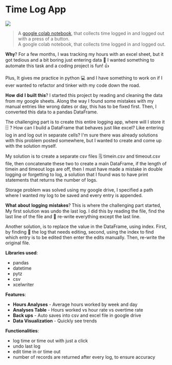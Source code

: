 # Time Log App
<img src='https://encrypted-tbn0.gstatic.com/images?q=tbn:ANd9GcTBepozD0DfuxWa5mS21jkqMOzrlAdwegiBnw&usqp=CAU'>

>A [google colab notebook](https://github.com/m-soro/Hours_Worked/blob/main/Hours_WorkedV2.ipynb), that collects time logged in and logged out with a press of a button.  
A google colab notebook, that collects time logged in and logged out.

𝐖𝐡𝐲?
For a few months, I was tracking my hours with an excel sheet, but it got tedious and a bit boring just entering data 🤷 I wanted something to automate this task and a coding project is fun! 👍

Plus, It gives me practice in python  💻 and I have something to work on if I ever wanted to refactor and tinker with my code down the road.

𝐇𝐨𝐰 𝐝𝐢𝐝 𝐈 𝐛𝐮𝐢𝐥𝐭 𝐭𝐡𝐢𝐬?
I started this project by reading and cleaning the data from my google sheets. Along the way I found some mistakes with my manual entries like wrong dates or day, this has to be fixed first. Then, I converted this data to a pandas DataFrame.

The challenging part is to create this entire logging app, where will I store it 🗄 ? How can I build a DataFrame that behaves just like excel? Like entering log in and log out in separate cells? I'm sure there was already solutions with this problem posted somewhere, but I wanted to create and come up with the solution myself.

My solution is to create a separate csv files 🗒 timein.csv and timeout.csv file, then concatenate these two to create a main DataFrame, if the length of timein and timeout logs are off, then I must have made a mistake in double logging or forgetting to log, a solution that I found was to have print statements that returns the number of logs.

Storage problem was solved using my google drive, I specified a path where I wanted my log to be saved and every entry is appended.

𝐖𝐡𝐚𝐭 𝐚𝐛𝐨𝐮𝐭 𝐥𝐨𝐠𝐠𝐢𝐧𝐠 𝐦𝐢𝐬𝐭𝐚𝐤𝐞𝐬?
This is where the challenging part started, My first solution was undo the last log. I did this by reading the file, find the last line of the file and 📝 re-write everything except the last line.

Another solution, is to replace the value in the DataFrame, using index. First, by finding 🔎 the log that needs editing, second, using the index to find which entry is to be edited then enter the edits manually. Then, re-write the original file.

**Libraries used**:
* pandas
* datetime
* pytz
* csv
* xcelwriter

**Features**:

* **Hours Analyses** - Average hours worked by week and day
* **Analyses Table** - Hours worked vs hour rate vs overtime rate
* **Back ups** - Auto saves into csv and excel file in google drive
* **Data Visualization** - Quickly see trends

**Functionalities**:

* log time or time out with just a click
* undo last log
* edit time in or time out
* number of records are returned after every log, to ensure accuracy


